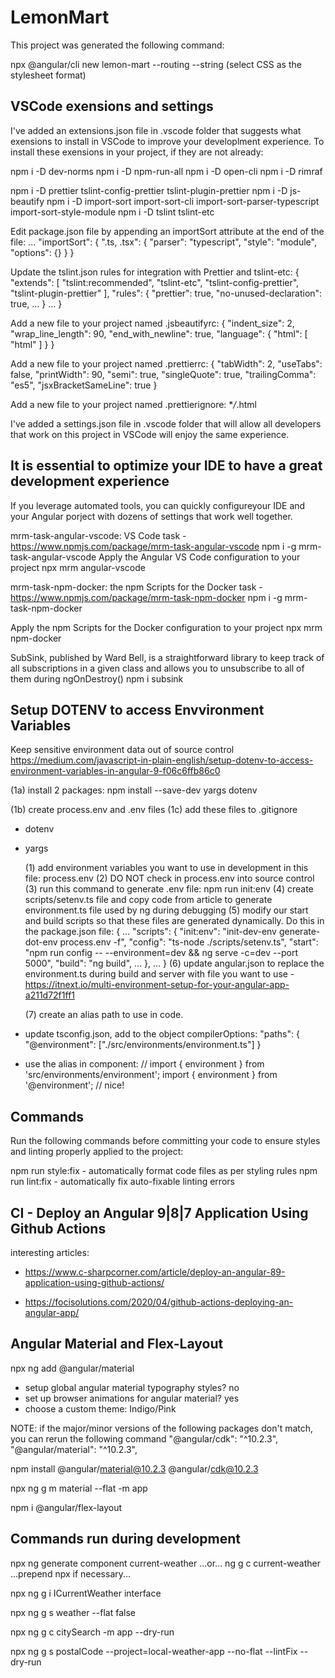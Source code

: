 # LemonMart

This project was generated the following command:

npx @angular/cli new lemon-mart --routing --string
(select CSS as the stylesheet format)

## VSCode exensions and settings

I've added an extensions.json file in .vscode folder that suggests what exensions to install in VSCode to improve your developlment experience.
To install these exensions in your project, if they are not already:

npm i -D dev-norms
npm i -D npm-run-all
npm i -D open-cli
npm i -D rimraf

npm i -D prettier tslint-config-prettier tslint-plugin-prettier
npm i -D js-beautify
npm i -D import-sort import-sort-cli import-sort-parser-typescript import-sort-style-module
npm i -D tslint tslint-etc

Edit package.json file by appending an importSort attribute at the end of the file:
...
"importSort": {
".ts, .tsx": {
"parser": "typescript",
"style": "module",
"options": {}
}
}

Update the tslint.json rules for integration with Prettier and tslint-etc:
{
"extends": [
"tslint:recommended",
"tslint-etc",
"tslint-config-prettier",
"tslint-plugin-prettier"
],
"rules": {
"prettier": true,
"no-unused-declaration": true,
...
}
...
}

Add a new file to your project named .jsbeautifyrc:
{
"indent_size": 2,
"wrap_line_length": 90,
"end_with_newline": true,
"language": {
"html": [
"html"
]
}
}

Add a new file to your project named .prettierrc:
{
"tabWidth": 2,
"useTabs": false,
"printWidth": 90,
"semi": true,
"singleQuote": true,
"trailingComma": "es5",
"jsxBracketSameLine": true
}

Add a new file to your project named .prettierignore: \*_/_.html

I've added a settings.json file in .vscode folder that will allow all developers that work on this project in VSCode will enjoy the same experience.

## It is essential to optimize your IDE to have a great development experience

If you leverage automated tools, you can quickly configureyour IDE and your Angular porject with dozens of settings that work well together.

mrm-task-angular-vscode: VS Code task - <https://www.npmjs.com/package/mrm-task-angular-vscode>
npm i -g mrm-task-angular-vscode
Apply the Angular VS Code configuration to your project
npx mrm angular-vscode

mrm-task-npm-docker: the npm Scripts for the Docker task - <https://www.npmjs.com/package/mrm-task-npm-docker>
npm i -g mrm-task-npm-docker

Apply the npm Scripts for the Docker configuration to your project
npx mrm npm-docker

SubSink, published by Ward Bell, is a straightforward library to keep track of all subscriptions in a given class and allows you to unsubscribe to all of them during ngOnDestroy()
npm i subsink

## Setup DOTENV to access Envvironment Variables

Keep sensitive environment data out of source control
<https://medium.com/javascript-in-plain-english/setup-dotenv-to-access-environment-variables-in-angular-9-f06c6ffb86c0>

(1a) install 2 packages:
npm install --save-dev yargs dotenv

(1b) create process.env and .env files
(1c) add these files to .gitignore

- dotenv
- yargs

  (1) add environment variables you want to use in development in this file: process.env
  (2) DO NOT check in process.env into source control
  (3) run this command to generate .env file:
  npm run init:env
  (4) create scripts/setenv.ts file and copy code from article to generate environment.ts file used by ng during debugging
  (5) modify our start and build scripts so that these files are generated dynamically.
  Do this in the package.json file:
  {
  ...
  "scripts": {
  "init:env": "init-dev-env generate-dot-env process.env -f",
  "config": "ts-node ./scripts/setenv.ts",
  "start": "npm run config -- --environment=dev && ng serve -c=dev --port 5000",
  "build": "ng build",
  ...
  },
  ...
  }
  (6) update angular.json to replace the environment.ts during build and server with file you want to use - <https://itnext.io/multi-environment-setup-for-your-angular-app-a211d72f1ff1>

  (7) create an alias path to use in code.

- update tsconfig.json, add to the object compilerOptions:
  "paths": {
  "@environment": ["./src/environments/environment.ts"]
  }
- use the alias in component:
  // import { environment } from 'src/environments/environment';
  import { environment } from '@environment'; // nice!

## Commands

Run the following commands before committing your code to ensure styles and linting properly applied to the project:

npm run style:fix - automatically format code files as per styling rules
npm run lint:fix - automatically fix auto-fixable linting errors

## CI - Deploy an Angular 9|8|7 Application Using Github Actions

interesting articles:

- <https://www.c-sharpcorner.com/article/deploy-an-angular-89-application-using-github-actions/>

- <https://focisolutions.com/2020/04/github-actions-deploying-an-angular-app/>

## Angular Material and Flex-Layout

npx ng add @angular/material

- setup global angular material typography styles? no
- set up browser animations for angular material? yes
- choose a custom theme: Indigo/Pink

NOTE: if the major/minor versions of the following packages don't match, you can rerun the following command
"@angular/cdk": "^10.2.3",
"@angular/material": "^10.2.3",

npm install @angular/material@10.2.3 @angular/cdk@10.2.3

npx ng g m material --flat -m app

npm i @angular/flex-layout

## Commands run during development

npx ng generate component current-weather
...or... ng g c current-weather
...prepend npx if necessary...

npx ng g i ICurrentWeather interface

npx ng g s weather --flat false

npx ng g c citySearch -m app --dry-run

npx ng g s postalCode --project=local-weather-app --no-flat --lintFix --dry-run
